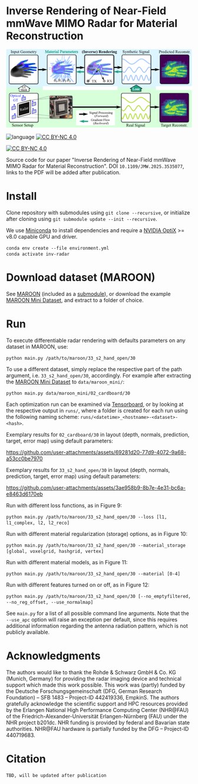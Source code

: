 # Inverse Rendering of Near-Field mmWave MIMO Radar for Material Reconstruction

![pipeline](data/pipeline.png)

![language](https://img.shields.io/badge/language-Python-brown)
[![CC BY-NC 4.0][cc-by-nc-shield]][cc-by-nc]

[![CC BY-NC 4.0][cc-by-nc-image]][cc-by-nc]

[cc-by-nc]: https://creativecommons.org/licenses/by-nc/4.0/
[cc-by-nc-image]: https://licensebuttons.net/l/by-nc/4.0/88x31.png
[cc-by-nc-shield]: https://img.shields.io/badge/License-CC%20BY--NC%204.0-lightgrey.svg

Source code for our paper "Inverse Rendering of Near-Field mmWave MIMO Radar for Material Reconstruction". DOI `10.1109/JMW.2025.3535077`, links to the PDF will be added after publication.

# Install

Clone repository with submodules using `git clone --recursive`, or initialize after cloning using `git submodule update --init --recursive`.

We use [Miniconda](https://docs.anaconda.com/miniconda/) to install dependencies and require a [NVIDIA OptiX](https://developer.nvidia.com/rtx/ray-tracing/optix) >= v8.0 capable GPU and driver.

    conda env create --file environment.yml
    conda activate inv-radar

# Download dataset (MAROON)

See [MAROON](https://github.com/vwirth/maroon) (included as a [submodule](submodules/maroon/README.md)), or download the example [MAROON Mini Dataset](https://faubox.rrze.uni-erlangen.de/getlink/fi43P9pBvMVCGz5xJSfRRM/maroon_mini.zip), and extract to a folder of choice.

# Run

To execute differentiable radar rendering with defaults parameters on any dataset in MAROON, use:

    python main.py /path/to/maroon/33_s2_hand_open/30

 To use a different dataset, simply replace the respective part of the path argument, i.e. `33_s2_hand_open/30`, accordingly. For example after extracting the [MAROON Mini Dataset](https://faubox.rrze.uni-erlangen.de/getlink/fi43P9pBvMVCGz5xJSfRRM/maroon_mini.zip) to `data/maroon_mini/`:

    python main.py data/maroon_mini/02_cardboard/30

Each optimization run can be examined via [Tensorboard](https://www.tensorflow.org/tensorboard), or by looking at the respective output in `runs/`, where a folder is created for each run using the following naming scheme: `runs/<datetime>_<hostname>-<dataset>-<hash>`.

Exemplary results for `02_cardboard/30` in layout (depth, normals, prediction, target, error map) using default parameters:

https://github.com/user-attachments/assets/69281d20-77d9-4072-9a68-a53cc0be7970

Exemplary results for `33_s2_hand_open/30` in layout (depth, normals, prediction, target, error map) using default parameters:

https://github.com/user-attachments/assets/3ae958b9-8b7e-4e31-bc6a-e8463d6170eb

Run with different loss functions, as in Figure 9:

    python main.py /path/to/maroon/33_s2_hand_open/30 --loss [l1, l1_complex, l2, l2_reco]

Run with different material regularization (storage) options, as in Figure 10:

    python main.py /path/to/maroon/33_s2_hand_open/30 --material_storage [global, voxelgrid, hashgrid, vertex]

Run with different material models, as in Figure 11:

    python main.py /path/to/maroon/33_s2_hand_open/30 --material [0-4]

Run with different features turned on or off, as in Figure 12:

    python main.py /path/to/maroon/33_s2_hand_open/30 [--no_emptyfiltered, --no_reg_offset, --use_normalmap]

See `main.py` for a list of all possible command line arguments.
Note that the `--use_apc` option will raise an exception per default, since this requires additional information regarding the antenna radiation pattern, which is not publicly available.

# Acknowledgments

The authors would like to thank the Rohde & Schwarz GmbH & Co. KG (Munich, Germany) for providing the radar imaging device and technical support which made this work possible.
This work was (partly) funded by the Deutsche Forschungsgemeinschaft (DFG, German Research Foundation) – SFB 1483 – Project-ID 442419336, EmpkinS.
The authors gratefully acknowledge the scientific support and HPC resources provided by the Erlangen National High Performance Computing Center (NHR@FAU) of the Friedrich-Alexander-Universität Erlangen-Nürnberg (FAU) under the NHR project b201dc. NHR funding is provided by federal and Bavarian state authorities. NHR@FAU hardware is partially funded by the DFG – Project-ID 440719683.

# Citation

    TBD, will be updated after publication
